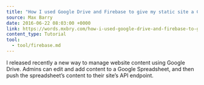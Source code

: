 ```yaml
---
title: "How I used Google Drive and Firebase to give my static site a CMS"
source: Max Barry
date: 2016-06-22 08:03:00 +0000
link: https://words.mxbry.com/how-i-used-google-drive-and-firebase-to-give-my-static-site-a-cms-7226e01a51b5#.1c92zkkm7
content_type: Tutorial
tool:
  - tool/firebase.md
---
```

I released recently a new way to manage website content using Google Drive. Admins can edit and add content to a Google Spreadsheet, and then push the spreadsheet’s content to their site’s API endpoint. 





